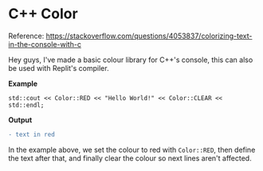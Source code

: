 # C++ Color

Reference: https://stackoverflow.com/questions/4053837/colorizing-text-in-the-console-with-c

Hey guys, I've made a basic colour library for C++'s console, this can also be used with Replit's compiler.

**Example**
```
std::cout << Color::RED << "Hello World!" << Color::CLEAR << std::endl;
```

**Output**
```diff
- text in red
```

In the example above, we set the colour to red with ```Color::RED```, then define the text after that, and finally clear the colour so next lines aren't affected.